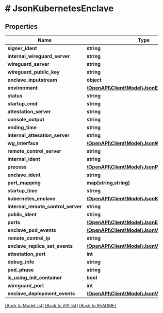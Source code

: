 # # JsonKubernetesEnclave

## Properties

Name | Type | Description | Notes
------------ | ------------- | ------------- | -------------
**signer_ident** | **string** |  | [optional]
**internal_wireguard_server** | **string** |  | [optional]
**wireguard_server** | **string** |  | [optional]
**wireguard_public_key** | **string** |  | [optional]
**enclave_inputstream** | **object** |  | [optional]
**environment** | [**\OpenAPI\Client\Model\JsonEnvironment**](JsonEnvironment.md) |  | [optional]
**status** | **string** |  | [optional]
**startup_cmd** | **string** |  | [optional]
**attestation_server** | **string** |  | [optional]
**console_output** | **string** |  | [optional]
**ending_time** | **string** |  | [optional]
**internal_attesation_server** | **string** |  | [optional]
**wg_interface** | [**\OpenAPI\Client\Model\JsonWireguardInterface**](JsonWireguardInterface.md) |  | [optional]
**remote_control_server** | **string** |  | [optional]
**internal_ident** | **string** |  | [optional]
**process** | [**\OpenAPI\Client\Model\JsonProcess**](JsonProcess.md) |  | [optional]
**enclave_ident** | **string** |  | [optional]
**port_mapping** | **map[string,string]** |  | [optional]
**startup_time** | **string** |  | [optional]
**kubernetes_enclave** | [**\OpenAPI\Client\Model\JsonKubernetesEnclave**](JsonKubernetesEnclave.md) |  | [optional]
**internal_remote_control_server** | **string** |  | [optional]
**public_ident** | **string** |  | [optional]
**ports** | [**\OpenAPI\Client\Model\JsonEnclavePort[]**](JsonEnclavePort.md) |  | [optional]
**enclave_pod_events** | [**\OpenAPI\Client\Model\JsonV1EventList**](JsonV1EventList.md) |  | [optional]
**remote_control_ip** | **string** |  | [optional]
**enclave_replica_set_events** | [**\OpenAPI\Client\Model\JsonV1EventList**](JsonV1EventList.md) |  | [optional]
**attestation_port** | **int** |  | [optional]
**debug_info** | **string** |  | [optional]
**pod_phase** | **string** |  | [optional]
**is_using_init_container** | **bool** |  | [optional]
**wireguard_port** | **int** |  | [optional]
**enclave_deployment_events** | [**\OpenAPI\Client\Model\JsonV1EventList**](JsonV1EventList.md) |  | [optional]

[[Back to Model list]](../../README.md#models) [[Back to API list]](../../README.md#endpoints) [[Back to README]](../../README.md)
